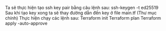 Ta sẽ thực hiện tạo ssh key pair bằng câu lệnh sau:
ssh-keygen -t ed25519
Sau khi tạo key xong ta sẽ thay đường dẫn đến key ở file main.tf (Thư mục chính)
Thực hiện chạy các lệnh sau:
Terraform init
Terraform plan
Terraform apply -auto-approve
